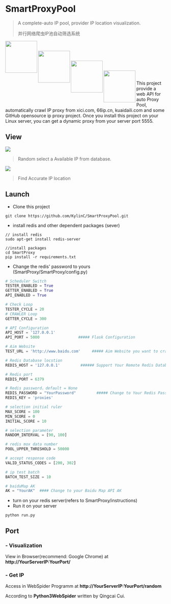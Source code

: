 # SmartProxyPool

>  A complete-auto IP pool, provider IP location visualization. 
>
>  并行网络爬虫IP池自动筛选系统

<img src='https://img.shields.io/badge/python-3.5.7-blue.svg'  align='left' style=' width:100px'/></br>

<img src='https://img.shields.io/badge/Redis-3.0.6-red'  align='left' style=' width:100px'/></br>

<img src='https://img.shields.io/badge/flask-1.1.1-brightgreen'  align='left' style=' width:100px'/></br>

<img src='https://img.shields.io/badge/jquery-1.11.2-yellowgreen'  align='left' style=' width:100px'/></br>

This project provide a web API for auto Proxy Pool, automatically crawl IP proxy from xici.com, 66ip.cn, kuaidaili.com and some GitHub opensource ip proxy project. Once you install this project on your Linux server, you can get a dynamic proxy from your server port 5555.

## View

![](https://tva1.sinaimg.cn/large/006y8mN6gy1g7zvm610i3j31qb0u0tbk.jpg)

> Random select a Available IP from database. 



![](https://tva1.sinaimg.cn/large/006y8mN6gy1g7zvm59zlsj31qu0u0mzt.jpg)

> Find Accurate IP location



## Launch 

- Clone this project

```
git clone https://github.com/KylinC/SmartProxyPool.git
```

- install redis and other dependent packages (sever)

```
// install redis
sudo apt-get install redis-server

//install packages
cd SmartProxy
pip install -r requirements.txt
```

- Change the redis' password to yours (SmartProxy/SmartProxy/config.py)

```python
# Scheduler Switch
TESTER_ENABLED = True
GETTER_ENABLED = True
API_ENABLED = True

# Check Loop
TESTER_CYCLE = 20
# CRAWLER Loop
GETTER_CYCLE = 300

# API Configuration
API_HOST = '127.0.0.1'
API_PORT = 5000                 ##### Flask Configuration

# Aim Website
TEST_URL = 'http://www.baidu.com'     ##### Aim Website you want to crawler

# Redis Database locstion
REDIS_HOST = '127.0.0.1'         ###### Support Your Remote Redis Database

# Redis port
REDIS_PORT = 6379

# Redis password，default = None
REDIS_PASSWORD = "YourPassword"         ##### Change to Your Redis Password
REDIS_KEY = 'proxies'

# selection initial ruler
MAX_SCORE = 100
MIN_SCORE = 0
INITIAL_SCORE = 10

# selection parameter
RANDOM_INTERVAL = [90, 100]

# redis mox data number
POOL_UPPER_THRESHOLD = 50000

# accept response code
VALID_STATUS_CODES = [200, 302]

# ip test batch
BATCH_TEST_SIZE = 10

# baiduMap AK
AK = "YourAK"  #### Change to your Baidu Map API AK
```

- turn on your redis server(refers to SmartProxy/instructions)
- Run it on your server

```
python run.py
```

## Port

### - Visualization

View in Browser(recommend: Google Chrome) at **http://YourServerIP:YourPort/**

### - Get IP

Access in WebSpider Programm at **http://YourServerIP:YourPort/random**



According to **Python3WebSpider** written by Qingcai Cui.